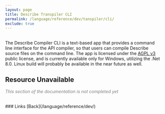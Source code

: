 ```yaml
---
layout: page
title: Describe Transpiler CLI
permalink: /language/reference/dev/tanspiler/cli/
exclude: true
---
```

<br>The Describe Compiler CLI is a text-based app that provides a command line interface for the API compiler, so that users can compile Describe source files on the command line. The app is licensed under the [AGPL v3](https://www.gnu.org/licenses/agpl-3.0) public license, and is currently available only for Windows, utilizing the .Net 8.0. Linux build will probably be available in the near future as well.<br>

## Resource Unavailable

<span style="color:gray;">*This section of the documentation is not completed yet*</span><br>

<br>
### Links
[Back](/language/reference/dev/)